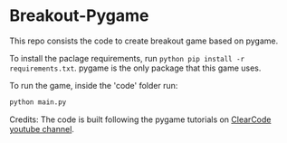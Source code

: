 # Breakout-Pygame
This repo consists the code to create breakout game based on pygame.  

To install the paclage requirements, run ```python
pip install -r requirements.txt```.
pygame is the only package that this game uses.

To run the game, inside the 'code' folder run:
```python
python main.py
```

Credits: The code is built following the pygame tutorials on [ClearCode youtube channel](https://youtu.be/4tVC1vhxiao).
